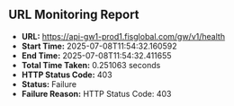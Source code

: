 ## URL Monitoring Report

- **URL:** https://api-gw1-prod1.fisglobal.com/gw/v1/health
- **Start Time:** 2025-07-08T11:54:32.160592
- **End Time:** 2025-07-08T11:54:32.411655
- **Total Time Taken:** 0.251063 seconds
- **HTTP Status Code:** 403
- **Status:** Failure
- **Failure Reason:** HTTP Status Code: 403
